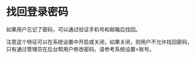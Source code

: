 # 找回登录密码

如果用户忘记了密码，可以通过验证手机号和邮箱后找回。

注意这个特征可以在系统设置中开启或关闭，如果关闭，则用户不允许找回密码，
只有通过管理员在后台帮用户修改密码，请参考系统设置>账号。
